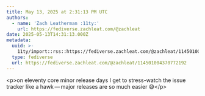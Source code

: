 ```yaml
---
title: May 13, 2025 at 2:31:13 PM UTC
authors:
  - name: 'Zach Leatherman :11ty:'
    url: https://fediverse.zachleat.com/@zachleat
date: 2025-05-13T14:31:13.000Z
metadata:
  uuid: >-
    11ty/import::rss::https://fediverse.zachleat.com/@zachleat/114501004370772192
  type: fediverse
  url: https://fediverse.zachleat.com/@zachleat/114501004370772192
---
```

\<p>on eleventy core minor release days I get to stress-watch the issue tracker like a hawk — major releases are so much easier 😅\</p>